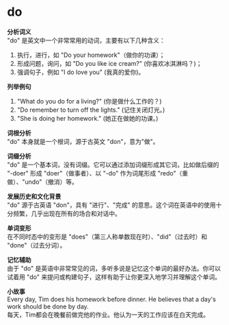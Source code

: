 # do

**分析词义**  
"do" 是英文中一个非常常用的动词，主要有以下几种含义：

  

1.  执行，进行，如 "Do your homework"（做你的功课）；
2.  形成问题，询问，如 "Do you like ice cream?" (你喜欢冰淇淋吗？)；
3.  强调句子，例如 "I do love you" (我真的爱你)。

  

**列举例句**

  

1.  "What do you do for a living?" (你是做什么工作的？)
2.  "Do remember to turn off the lights." (记住关闭灯光。)
3.  "She is doing her homework." (她正在做她的功课。)

  

**词根分析**  
"do" 本身就是一个根词，源于古英文 "don"，意为"做"。

  

**词缀分析**  
"do" 是一个基本词，没有词缀。它可以通过添加词缀形成其它词，比如做后缀的 "-doer" 形成 "doer"（做事者）、以 "-do" 作为词尾形成 "redo"（重做）、"undo"（撤消）等。

  

**发展历史和文化背景**  
"do" 源于古英语 "don"，具有 "进行"、"完成" 的意思。这个词在英语中的使用十分频繁，几乎出现在所有的场合和对话中。

  

**单词变形**  
在不同时态中的变形是 "does"（第三人称单数现在时）、"did"（过去时）和 "done"（过去分词）。

  

**记忆辅助**  
由于 "do" 是英语中非常常见的词，多听多说是记忆这个单词的最好办法。你可以试着用 "do" 来提问或构建句子，这样有助于让你更深入地学习并理解这个单词。

  

**小故事**  
Every day, Tim does his homework before dinner. He believes that a day's work should be done by day.  
每天，Tim都会在晚餐前做完他的作业。他认为一天的工作应该在白天完成。

